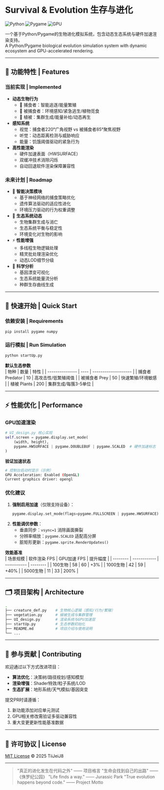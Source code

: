 # Survival & Evolution 生存与进化

![Python](https://img.shields.io/badge/Python-3.8%2B-blue)
![Pygame](https://img.shields.io/badge/Pygame-2.0+-green)
![GPU](https://img.shields.io/badge/GPU_Acceleration-Optional-brightgreen)

一个基于Python/Pygame的生物进化模拟系统，包含动态生态系统与硬件加速渲染支持。  
A Python/Pygame biological evolution simulation system with dynamic ecosystem and GPU-accelerated rendering.

---

## 🌟 功能特性 | Features
### 当前实现 | Implemented
- **动态生物行为**  
  - 🦁 捕食者：智能追逐/能量繁殖
  - 🦌 被捕食者：环境感知/紧急逃生/植物觅食
  - 🌿 植被：集群生成/能量补给/动态再生
- **感知系统**
  - 视觉：捕食者220°广角视野 vs 被捕食者85°聚焦视野
  - 听觉：动态距离检测与威胁响应
  - 能量：饥饿阈值驱动的紧急行为
- **高性能渲染**
  - 硬件加速表面（HWSURFACE）
  - 双缓冲技术消除闪烁
  - 自动回退软件渲染保障兼容性

### 未来计划 | Roadmap
- 🧠 **智能决策模块**
  - 基于神经网络的捕食策略优化
  - 遗传算法驱动的适应性进化
  - 环境压力驱动的行为权重调整
- 🌱 **生态系统动态**
  - 生物集群生成与消亡
  - 生态系统平衡与稳定性
  - 环境变化对生物的影响
- ⚡ **性能增强**
  - 多线程生物逻辑处理
  - 精灵批处理渲染优化
  - 动态LOD细节分级
- 🔬 **科学分析**
  - 基因漂变可视化
  - 生态系统能量流分析
  - 种群生存曲线生成

---

## 🚀 快速开始 | Quick Start
### 依赖安装 | Requirements
```bash
pip install pygame numpy
```

### 运行模拟 | Run Simulation
```bash
python startUp.py
```
**默认生态参数**  
| 物种            | 数量 | 特性                 |
| --------------- | ---- | -------------------- |
| 捕食者 Predator | 10   | 高攻击性/低繁殖阈值  |
| 被捕食者 Prey   | 50   | 快速繁殖/环境敏感    |
| 植被 Plants     | 200  | 集群生成/每簇3-5单位 |

---

## ⚡ 性能优化 | Performance
### GPU加速渲染
```python
# UI_design.py 核心实现
self.screen = pygame.display.set_mode(
    (width, height),
    pygame.HWSURFACE | pygame.DOUBLEBUF | pygame.SCALED  # 硬件加速标志
)
```
**验证加速状态**  
```bash
# 控制台启动时显示（示例）
GPU Acceleration: Enabled (OpenGL)
Current graphics driver: opengl
```

### 优化建议
1. **强制启用加速**（仅限支持设备）：
   ```python
   pygame.display.set_mode(flags=pygame.FULLSCREEN | pygame.HWSURFACE)
   ```
2. **性能调优参数**：
   - 垂直同步：`vsync=1` 消除画面撕裂
   - 分辨率缩放：`pygame.SCALED` 适配高分屏
   - 脏矩形更新：`pygame.sprite.RenderUpdates()`

**效能基准**  
| 场景规模 | 软件渲染 FPS | GPU加速 FPS | 提升幅度 |
| -------- | ------------ | ----------- | -------- |
| 100生物  | 58           | 60          | +3%      |
| 1000生物 | 42           | 59          | +40%     |
| 5000生物 | 11           | 33          | 200%     |

---

## 🗂️ 项目架构 | Architecture
```bash
.
├── creature_def.py    # 生物核心逻辑（感知/行为/繁殖）
├── vegetation.py      # 植被生成与集群管理
├── UI_design.py       # 渲染系统与GPU加速层
├── startUp.py         # 生态参数初始化
├── README.md          # 项目介绍与使用说明
└── ...
```

---

## 🤝 参与贡献 | Contributing
欢迎通过以下方式改进项目：
- **算法优化**：决策树/路径规划/感知模型
- **渲染增强**：Shader特效/粒子系统/LOD
- **生态扩展**：地形系统/天气模拟/基因突变

提交PR时请遵循：
1. 新功能添加对应单元测试
2. GPU相关修改需验证多驱动兼容性
3. 重大变更更新性能基准数据

---

## 📜 许可协议 | License
[MIT License](LICENSE) © 2025 TiiJeiJ8

---

> "真正的进化发生在代码之外" —— 项目格言
> "生命会找到自己的出路" ——《侏罗纪公园》
> "Life finds a way." —— Jurassic Park
> "True evolution happens beyond code." —— Project Motto